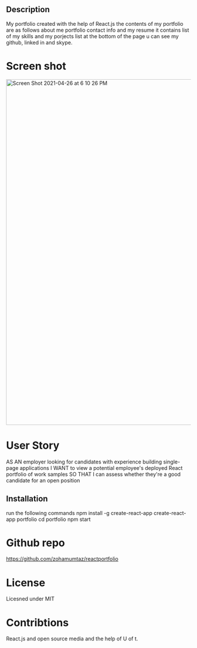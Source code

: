 ## Description
My portfolio created with the help of React.js
the contents of my portfolio are as follows 
about me 
portfolio
contact info
and my resume
it contains list of my skills and my porjects list
at the bottom of the page u can see my github, linked in and skype.


# Screen shot


<img width="944" alt="Screen Shot 2021-04-26 at 6 10 26 PM" src="https://user-images.githubusercontent.com/74481523/116157997-e79f3d00-a6bb-11eb-977b-ef61466c25af.png">


# User Story
AS AN employer looking for candidates with experience building single-page applications
I WANT to view a potential employee's deployed React portfolio of work samples
SO THAT I can assess whether they're a good candidate for an open position


## Installation 
run the following commands 
npm install -g create-react-app
create-react-app portfolio
cd portfolio
npm start

# Github repo

https://github.com/zohamumtaz/reactportfolio

# License 
Licesned under MIT 

# Contribtions
React.js and open source media and the help of U of t.
